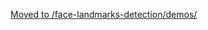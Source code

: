 [Moved to /face-landmarks-detection/demos/](https://github.com/creaktive/binaural-headtracking-for-pianoteq/tree/master/face-landmarks-detection/demos/headtracking_for_pianoteq)
